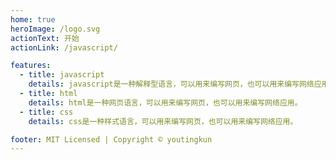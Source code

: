 ```yaml
---
home: true
heroImage: /logo.svg
actionText: 开始
actionLink: /javascript/

features:
  - title: javascript
    details: javascript是一种解释型语言，可以用来编写网页，也可以用来编写网络应用。
  - title: html
    details: html是一种网页语言，可以用来编写网页，也可以用来编写网络应用。
  - title: css
    details: css是一种样式语言，可以用来编写网页，也可以用来编写网络应用。

footer: MIT Licensed | Copyright © youtingkun
---
```

